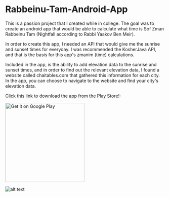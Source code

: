 # Rabbeinu-Tam-Android-App
This is a passion project that I created while in college.
The goal was to create an android app that would be able to calculate what time is Sof Zman Rabbeinu Tam (Nightfall according to Rabbi Yaakov Ben Meir).

In order to create this app, I needed an API that would give me the sunrise and sunset times for everyday. I was recommended the KosherJava API, and that is the basis for this app's zmanim (time) calculations.

Included in the app, is the ability to add elevation data to the sunrise and sunset times, and in order to find out the relevant elevation data, I found a website called chaitables.com
that gathered this information for each city. In the app, you can choose to navigate to the website and find your city's elevation data.

Click this link to download the app from the Play Store!:

<a href="https://play.google.com/store/apps/details?id=com.EJ.rabbeinutam"><img class="android" alt="Get it on Google Play" src="https://play.google.com/intl/en_us/badges/images/generic/en_badge_web_generic.png" width="250px"></a>

![alt text](https://play-lh.googleusercontent.com/O7t07S1VdNC2DUecr3cpSpZThhs_X1r9xmRaBLPFD2HNkfdn6k_4KUuVpm694DlgnzY=w720-h310-rw)
